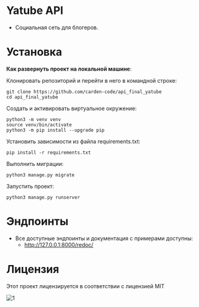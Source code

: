 # Yatube API
- Социальная сеть для блогеров.

# Установка
 **Как развернуть проект на локальной машине**:
 
Клонировать репозиторий и перейти в него в командной строке:


    git clone https://github.com/carden-code/api_final_yatube
    cd api_final_yatube
Cоздать и активировать виртуальное окружение:


    python3 -m venv venv
    source venv/bin/activate
    python3 -m pip install --upgrade pip

Установить зависимости из файла requirements.txt:

```
pip install -r requirements.txt
```

Выполнить миграции:

```
python3 manage.py migrate
```

Запустить проект:

```
python3 manage.py runserver
```
# Эндпоинты
- Все доступные эндпоинты и документация с примерами доступны:
	- http://127.0.0.1:8000/redoc/

# Лицензия
Этот проект лицензируется в соответствии с лицензией MIT

![](https://miro.medium.com/max/156/1*A0rVKDO9tEFamc-Gqt7oEA.png "1")
